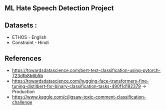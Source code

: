 ## ML Hate Speech Detection Project

## Datasets :
- ETHOS - English
- Constraint - Hindi

## References
- https://towardsdatascience.com/bert-text-classification-using-pytorch-723dfb8b6b5b
- https://towardsdatascience.com/hugging-face-transformers-fine-tuning-distilbert-for-binary-classification-tasks-490f1d192379 -> Production
- https://www.kaggle.com/c/jigsaw-toxic-comment-classification-challenge